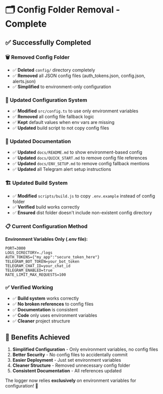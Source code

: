 # 🗂️ Config Folder Removal - Complete

## ✅ **Successfully Completed**

### 🗑️ **Removed Config Folder**
- ✅ **Deleted** `config/` directory completely
- ✅ **Removed** all JSON config files (auth_tokens.json, config.json, alerts.json)
- ✅ **Simplified** to environment-only configuration

### 🔧 **Updated Configuration System**
- ✅ **Modified** `src/config.ts` to use only environment variables
- ✅ **Removed** all config file fallback logic
- ✅ **Kept** default values when env vars are missing
- ✅ **Updated** build script to not copy config files

### 📝 **Updated Documentation**
- ✅ **Updated** `docs/README.md` to show environment-based config
- ✅ **Updated** `docs/QUICK_START.md` to remove config file references
- ✅ **Updated** `docs/ENV_SETUP.md` to remove config fallback mentions
- ✅ **Updated** all Telegram alert setup instructions

### 🏗️ **Updated Build System**
- ✅ **Modified** `scripts/build.js` to copy `.env.example` instead of config folder
- ✅ **Verified** build works correctly
- ✅ **Ensured** dist folder doesn't include non-existent config directory

### 📋 **Current Configuration Method**

**Environment Variables Only (.env file):**
```env
PORT=3000
LOGS_DIRECTORY=./logs
AUTH_TOKENS={"my_app":"secure_token_here"}
TELEGRAM_BOT_TOKEN=your_bot_token
TELEGRAM_CHAT_ID=your_chat_id
TELEGRAM_ENABLED=true
RATE_LIMIT_MAX_REQUESTS=100
```

### ✅ **Verified Working**
- ✅ **Build system** works correctly
- ✅ **No broken references** to config files
- ✅ **Documentation** is consistent
- ✅ **Code** only uses environment variables
- ✅ **Cleaner** project structure

## 🎯 **Benefits Achieved**

1. **Simplified Configuration** - Only environment variables, no config files
2. **Better Security** - No config files to accidentally commit
3. **Easier Deployment** - Just set environment variables
4. **Cleaner Structure** - Removed unnecessary config folder
5. **Consistent Documentation** - All references updated

The logger now relies **exclusively** on environment variables for configuration! 🚀
